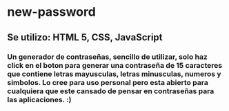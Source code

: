 # new-password
## Se utilizo: HTML 5, CSS, JavaScript

### Un generador de contraseñas, sencillo de utilizar, solo haz click en el boton para generar una contraseña de 15 caracteres que contiene letras mayusculas, letras minusculas, numeros y simbolos. Lo cree para uso personal pero esta abierto para cualquiera que este cansado de pensar en contraseñas para las aplicaciones. :)
